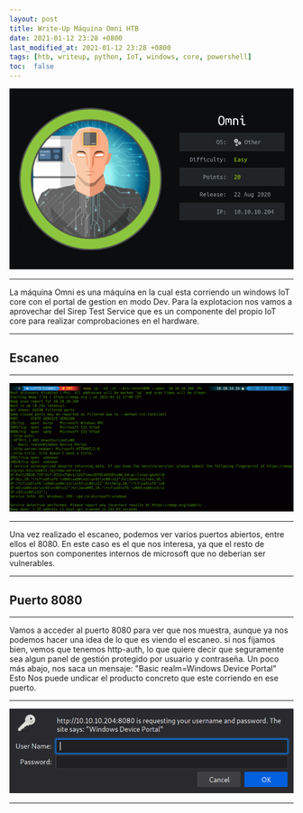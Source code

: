 ```yaml
---
layout: post
title: Write-Up Máquina Omni HTB
date: 2021-01-12 23:28 +0800
last_modified_at: 2021-01-12 23:28 +0800
tags: [htb, writeup, python, IoT, windows, core, powershell]
toc:  false
---
```


![imagen](/assets/imagenes/2021-01-12-omni-HTB/omni-card.png)

---

La máquina Omni es una máquina en la cual esta corriendo un windows IoT core con el portal de gestion en modo Dev. Para la explotacion nos vamos a aprovechar del  Sirep Test Service que es un componente del propio IoT core para realizar comprobaciones en el hardware.

---
## Escaneo

----

![Escaneo](/assets/imagenes/2021-01-12-omni-HTB/escaneo-omni.png)

---

Una vez realizado el escaneo, podemos ver varios puertos abiertos, entre ellos el 8080. En este caso es el que nos interesa, ya que el resto de puertos son componentes internos de microsoft que no deberian ser vulnerables.

---

## Puerto 8080

---

Vamos a acceder al puerto 8080 para ver que nos muestra, aunque ya nos podemos hacer una idea de lo que es viendo el escaneo. 
si nos fijamos bien, vemos que tenemos http-auth, lo que quiere decir que seguramente sea algun panel de gestión protegido por usuario y contraseña.
Un poco más abajo, nos saca un mensaje: "Basic realm=Windows Device Portal"
Esto Nos puede undicar el producto concreto que este corriendo en ese puerto.

---
![login](/assets/imagenes/2021-01-12-omni-HTB/panel-login-8080-omni.png)

---

